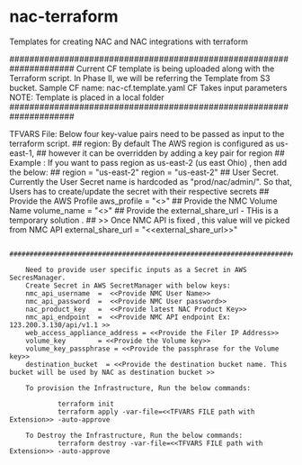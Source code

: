 # nac-terraform
Templates for creating NAC and NAC integrations with terraform

#####################################################################
 Current CF template is being uploaded along with the Terraform script. 
 In Phase II, we will be referring the Template from S3 bucket.
 Sample CF name: nac-cf.template.yaml 
                CF Takes input parameters  
NOTE: Template is placed in a local folder  
#####################################################################

TFVARS File:
    Below four key-value pairs need to be passed as input to the terraform script.
        ## region: By default The AWS region is configured as us-east-1, 
        ## however it can be overridden by adding a key pair for region
        ##        Example : If you want to pass region as us-east-2 (us east Ohio) , then add the below:
        ##                     region = "us-east-2" 
        region = "us-east-2" 
        ##  User Secret. Currently the User Secret name is hardcoded as "prod/nac/admin/". So that, Users has to create/update the secret with their respective secrets 
        <!-- user_secret = "<<User secret Name>>" -->
        ##  Provide the AWS Profile
        aws_profile = "<<AWS Profile>>"
        ##  Provide the NMC Volume Name
        volume_name = "<<NMC Volume Name>>"
        ## Provide the external_share_url  - THis is a temporary solution .
        ##              >> Once NMC API is fixed , this value will ve picked from NMC API
        external_share_url = "<<external_share_url>>"

        #############################################################################

        Need to provide user specific inputs as a Secret in AWS SecresManager.
        Create Secret in AWS SecretManager with below keys:
        nmc_api_username  =  <<Provide NMC User Name>>
        nmc_api_password  =  <<Provide NMC User password>>
        nac_product_key	  =  <<Provide latest NAC Product Key>>  
        nmc_api_endpoint  =  <<Provide NMC API endpoint Ex: 123.200.3.130/api/v1.1 >>
        web_access_appliance_address = <<Provide the Filer IP Address>>
        volume_key        = <<Provide the Volume key>>
        volume_key_passphrase = <<Provide the passphrase for the Volume key>>
        destination_bucket  = <<Provide the destination bucket name. This bucket will be used by NAC as destination bucket >>

        To provision the Infrastructure, Run the below commands:

                terraform init
                terraform apply -var-file=<<TFVARS FILE path with Extension>> -auto-approve

        To Destroy the Infrastructure, Run the below commands:
                terraform destroy -var-file=<<TFVARS FILE path with Extension>> -auto-approve
